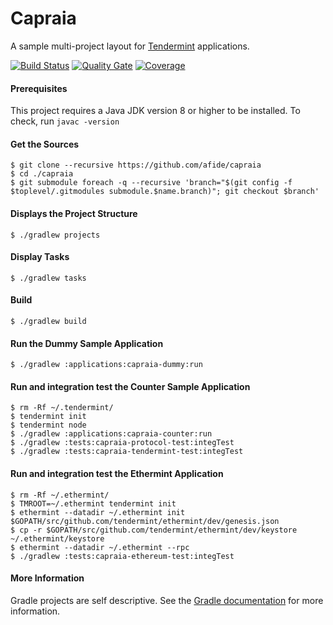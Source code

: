 # Capraia
A sample multi-project layout for [Tendermint](https://tendermint.com) applications.

[![Build Status](https://travis-ci.org/afide/capraia.svg?branch=master)](https://travis-ci.org/afide/capraia)
[![Quality Gate](https://sonarcloud.io/api/project_badges/measure?project=com.capraia.afide.capraia:capraia&metric=alert_status)](https://sonarcloud.io/dashboard?id=com.capraia.afide.capraia:capraia)
[![Coverage](https://sonarcloud.io/api/project_badges/measure?project=com.capraia.afide.capraia:capraia&metric=coverage)](https://sonarcloud.io/dashboard?id=com.capraia.afide.capraia:capraia)

#### Prerequisites
This project requires a Java JDK version 8 or higher to be installed.
To check, run `javac -version`

#### Get the Sources
```
$ git clone --recursive https://github.com/afide/capraia
$ cd ./capraia
$ git submodule foreach -q --recursive 'branch="$(git config -f $toplevel/.gitmodules submodule.$name.branch)"; git checkout $branch'
```

#### Displays the Project Structure
```
$ ./gradlew projects
```

#### Display Tasks
```
$ ./gradlew tasks
```

#### Build
```
$ ./gradlew build
```

#### Run the Dummy Sample Application
```
$ ./gradlew :applications:capraia-dummy:run
```

#### Run and integration test the Counter Sample Application
```
$ rm -Rf ~/.tendermint/
$ tendermint init
$ tendermint node
$ ./gradlew :applications:capraia-counter:run
$ ./gradlew :tests:capraia-protocol-test:integTest
$ ./gradlew :tests:capraia-tendermint-test:integTest
```

#### Run and integration test the Ethermint Application
```
$ rm -Rf ~/.ethermint/
$ TMROOT=~/.ethermint tendermint init
$ ethermint --datadir ~/.ethermint init $GOPATH/src/github.com/tendermint/ethermint/dev/genesis.json
$ cp -r $GOPATH/src/github.com/tendermint/ethermint/dev/keystore ~/.ethermint/keystore
$ ethermint --datadir ~/.ethermint --rpc
$ ./gradlew :tests:capraia-ethereum-test:integTest
```

#### More Information
Gradle projects are self descriptive. See the [Gradle documentation](https://gradle.org/docs) for more information.
